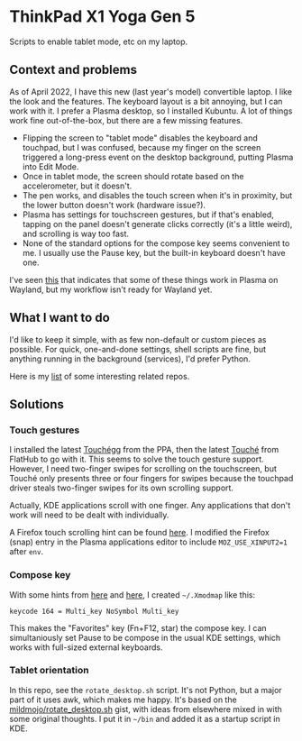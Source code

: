 # ThinkPad X1 Yoga Gen 5

Scripts to enable tablet mode, etc on my laptop.

## Context and problems

As of April 2022, I have this new (last year's model) convertible laptop. I like the
look and the features. The keyboard layout is a bit annoying, but I can work with it.
I prefer a Plasma desktop, so I installed Kubuntu. A lot of things work fine
out-of-the-box, but there are a few missing features.

* Flipping the screen to "tablet mode" disables the keyboard and touchpad, but
  I was confused, because my finger on the screen triggered a long-press event on the
  desktop background, putting Plasma into Edit Mode.
* Once in tablet mode, the screen should rotate based on the accelerometer, but it doesn't.
* The pen works, and disables the touch screen when it's in proximity, but the lower
  button doesn't work (hardware issue?).
* Plasma has settings for touchscreen gestures, but if that's enabled, tapping on the panel
  doesn't generate clicks correctly (it's a little weird), and scrolling is way too fast.
* None of the standard options for the compose key seems convenient to me. I usually use
  the Pause key, but the built-in keyboard doesn't have one.

I've seen [this](https://askubuntu.com/a/1257454) that indicates that some of these
things work in Plasma on Wayland, but my workflow isn't ready for Wayland yet.

## What I want to do

I'd like to keep it simple, with as few non-default or custom pieces as possible. For
quick, one-and-done settings, shell scripts are fine, but anything running in the
background (services), I'd prefer Python.

Here is my [list](https://github.com/stars/mtkraai/lists/thinkpad-x1-yoga-g5) of some
interesting related repos.

## Solutions

### Touch gestures

I installed the latest [Touchégg](https://github.com/JoseExposito/touchegg) from the PPA,
then the latest [Touché](https://github.com/JoseExposito/touche) from FlatHub to go with
it. This seems to solve the touch gesture support. However, I need two-finger swipes for
scrolling on the touchscreen, but Touché only presents three or four fingers for swipes
because the touchpad driver steals two-finger swipes for its own scrolling support.

Actually, KDE applications scroll with one finger. Any applications that don't work will
need to be dealt with individually.

A Firefox touch scrolling hint can be found
[here](https://superuser.com/questions/1151161/enable-touch-scrolling-in-firefox).
I modified the Firefox (snap) entry in the Plasma applications editor to include
`MOZ_USE_XINPUT2=1` after `env`.

### Compose key

With some hints from [here](https://askubuntu.com/questions/957513/how-can-i-set-the-compose-key-to-end)
and [here](https://wiki.archlinux.org/title/Xmodmap), I created `~/.Xmodmap` like this:

```
keycode 164 = Multi_key NoSymbol Multi_key
```

This makes the "Favorites" key (Fn+F12, star) the compose key. I can simultaniously set
Pause to be compose in the usual KDE settings, which works with full-sized external keyboards.

### Tablet orientation

In this repo, see the `rotate_desktop.sh` script. It's not Python, but a major part of it uses
awk, which makes me happy. It's based on the
[mildmojo/rotate_desktop.sh](https://gist.github.com/mildmojo/48e9025070a2ba40795c) gist, with ideas
from elsewhere mixed in with some original thoughts. I put it in `~/bin` and added it as a startup
script in KDE.
